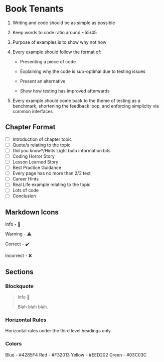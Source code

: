 # Book Tenants

1. Writing and code should be as simple as possible

2. Keep words to code ratio around ~55/45

3. Purpose of examples is to show why not how

4. Every example should follow the format of:

   - Presenting a piece of code

   - Explaining why the code is sub-optimal due to testing issues

   - Present an alternative

   - Show how testing has improved afterwards

5. Every example should come back to the theme of testing as a benchmark, shortening the feedback loop, and enforcing simplicity via common interfaces

## Chapter Format

- [ ] Introduction of chapter topic
- [ ] Quote/s relating to the topic
- [ ] Did you know?/Hints Light bulb information bits
- [ ] Coding Horror Story
- [ ] Lesson Learned Story
- [ ] Best Practice Guidance
- [ ] Every page has no more than 2/3 text
- [ ] Career Hints
- [ ] Real Life example relating to the topic
- [ ] Lots of code
- [ ] Conclusion

## Markdown Icons

Info - :large_blue_circle:

Warning - :warning:

Correct - :heavy_check_mark:

Incorrect - :x:

## Sections

### Blockquote

> Info :large_blue_circle:
>
> Blah blah blah.

### Horizontal Rules

Horizontal rules under the third level headings only.

### Colors

Blue - #4285F4
Red - #F32013
Yellow - #EED202
Green - #03C03C
